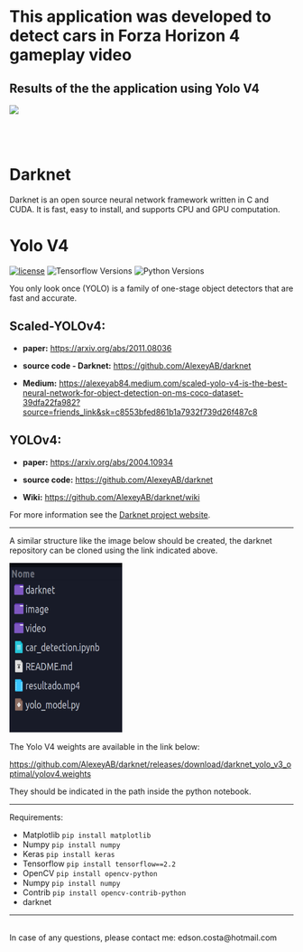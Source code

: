 # This application was developed to detect cars in Forza Horizon 4 gameplay video

## Results of the the application using Yolo V4
![](image/Project_Name.gif)

<br>
<br>

# Darknet #
Darknet is an open source neural network framework written in C and CUDA. It is fast, easy to install, and supports CPU and GPU computation.

# Yolo V4 #

[![license](https://img.shields.io/github/license/mashape/apistatus.svg)](LICENSE)
![Tensorflow Versions](https://img.shields.io/badge/TensorFlow-2.x-blue.svg)
![Python Versions](https://img.shields.io/badge/python-3.6%20|%203.7%20|%203.8-%23EBBD68.svg)


You only look once (YOLO) is a family of one-stage object detectors that are fast and accurate. 

## Scaled-YOLOv4: 

* **paper:** https://arxiv.org/abs/2011.08036

* **source code - Darknet:** https://github.com/AlexeyAB/darknet

* **Medium:** https://alexeyab84.medium.com/scaled-yolo-v4-is-the-best-neural-network-for-object-detection-on-ms-coco-dataset-39dfa22fa982?source=friends_link&sk=c8553bfed861b1a7932f739d26f487c8

## YOLOv4:

* **paper:** https://arxiv.org/abs/2004.10934

* **source code:** https://github.com/AlexeyAB/darknet

* **Wiki:** https://github.com/AlexeyAB/darknet/wiki


For more information see the [Darknet project website](http://pjreddie.com/darknet).

___

A similar structure like the image below should be created, the darknet repository can be cloned using the link indicated above.

<img src="image/dir.png" width="200" height="300"/>


The Yolo V4 weights are available in the link below:

https://github.com/AlexeyAB/darknet/releases/download/darknet_yolo_v3_optimal/yolov4.weights

They should be indicated in the path inside the python notebook.

___
Requirements:

- Matplotlib `pip install matplotlib`
- Numpy `pip install numpy`
- Keras `pip install keras`
- Tensorflow `pip install tensorflow==2.2`
- OpenCV `pip install opencv-python`
- Numpy `pip install numpy`
- Contrib `pip install opencv-contrib-python`
- darknet 
___

<br>
In case of any questions, please contact me: edson.costa@hotmail.com
